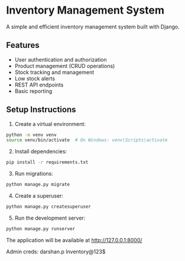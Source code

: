 # Inventory Management System

A simple and efficient inventory management system built with Django.

## Features
- User authentication and authorization
- Product management (CRUD operations)
- Stock tracking and management
- Low stock alerts
- REST API endpoints
- Basic reporting

## Setup Instructions

1. Create a virtual environment:
```bash
python -m venv venv
source venv/bin/activate  # On Windows: venv\Scripts\activate
```

2. Install dependencies:
```bash
pip install -r requirements.txt
```

3. Run migrations:
```bash
python manage.py migrate
```

4. Create a superuser:
```bash
python manage.py createsuperuser
```

5. Run the development server:
```bash
python manage.py runserver
```

The application will be available at http://127.0.0.1:8000/

Admin creds:  darshan.p Inventory@123$
